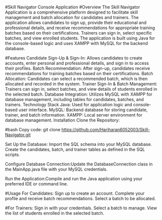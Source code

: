 #Skill Navigator Console Application
#Overview
The Skill Navigator Application is a comprehensive platform designed to facilitate skill management and batch allocation for candidates and trainers. The application allows candidates to sign up, provide their educational and professional details, and receive recommendations for appropriate training batches based on their certifications. Trainers can sign in, select specific batches, and view enrolled students. The application is built using Java for the console-based logic and uses XAMPP with MySQL for the backend database.

#Features
Candidate Sign-Up & Sign-In: Allows candidates to create accounts, enter personal and professional details, and sign in to access their profiles.
Batch Recommendation: After sign-up, candidates receive recommendations for training batches based on their certifications.
Batch Allocation: Candidates can select a recommended batch, which is then allocated and recorded in the system.
Trainer Sign-In & Batch Management: Trainers can sign in, select batches, and view details of students enrolled in the selected batch.
Database Integration: Utilizes MySQL with XAMPP for database management, including tables for candidates, batches, and trainers.
Technology Stack
Java: Used for application logic and console-based user interface.
MySQL: Backend database for storing candidate, trainer, and batch information.
XAMPP: Local server environment for database management.
Installation
Clone the Repository:

#bash
Copy code:
git clone https://github.com/Hariharan6052003/Skill-Navigator.git

Set Up the Database:
Import the SQL schema into your MySQL database.
Create the candidates, batch, and trainer tables as defined in the SQL scripts.

Configure Database Connection:Update the DatabaseConnection class in the MainApp.java file with your MySQL credentials.

Run the Application:Compile and run the Java application using your preferred IDE or command line.

#Usage
For Candidates: Sign up to create an account.
Complete your profile and receive batch recommendations.
Select a batch to be allocated.

#For Trainers:
Sign in with your credentials.
Select a batch to manage.
View the list of students enrolled in the selected batch.
